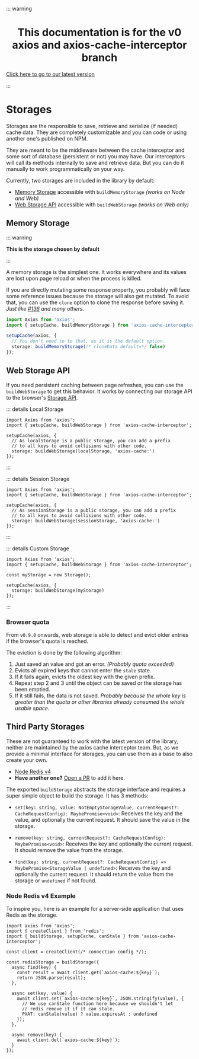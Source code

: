 ::: warning

<h1 align="center">This documentation is for the v0 axios and axios-cache-interceptor branch</h1>

[Click here to go to our latest version](https://axios-cache-interceptor.js.org/)

:::

# Storages

Storages are the responsible to save, retrieve and serialize (if needed) cache data. They
are completely customizable and you can code or using another one's published on NPM.

They are meant to be the middleware between the cache interceptor and some sort of
database (persistent or not) you may have. Our interceptors will call its methods
internally to save and retrieve data. But you can do it manually to work programmatically
on your way.

Currently, two storages are included in the library by default:

- [Memory Storage](#memory-storage) accessible with `buildMemoryStorage` _(works on Node
  and Web)_
- [Web Storage API](#web-storage-api) accessible with `buildWebStorage` _(works on Web
  only)_

## Memory Storage

::: warning

**This is the storage chosen by default**

:::

A memory storage is the simplest one. It works everywhere and its values are lost upon
page reload or when the process is killed.

If you are directly mutating some response property, you probably will face some reference
issues because the storage will also get mutated. To avoid that, you can use the `clone`
option to clone the response before saving it. _Just like
[#136](https://github.com/arthurfiorette/axios-cache-interceptor/issues/163) and many
others._

```ts
import Axios from 'axios';
import { setupCache, buildMemoryStorage } from 'axios-cache-interceptor';

setupCache(axios, {
  // You don't need to to that, as it is the default option.
  storage: buildMemoryStorage(/* cloneData default=*/ false)
});
```

## Web Storage API

If you need persistent caching between page refreshes, you can use the `buildWebStorage`
to get this behavior. It works by connecting our storage API to the browser's
[Storage API](https://developer.mozilla.org/en-US/docs/Web/API/Storage).

::: details Local Storage

```ts{7}
import Axios from 'axios';
import { setupCache, buildWebStorage } from 'axios-cache-interceptor';

setupCache(axios, {
  // As localStorage is a public storage, you can add a prefix
  // to all keys to avoid collisions with other code.
  storage: buildWebStorage(localStorage, 'axios-cache:')
});
```

:::

::: details Session Storage

```ts{7}
import Axios from 'axios';
import { setupCache, buildWebStorage } from 'axios-cache-interceptor';

setupCache(axios, {
  // As sessionStorage is a public storage, you can add a prefix
  // to all keys to avoid collisions with other code.
  storage: buildWebStorage(sessionStorage, 'axios-cache:')
});
```

:::

::: details Custom Storage

```ts{4,7}
import Axios from 'axios';
import { setupCache, buildWebStorage } from 'axios-cache-interceptor';

const myStorage = new Storage();

setupCache(axios, {
  storage: buildWebStorage(myStorage)
});
```

:::

<!-- <code-group>
<code-block title="Local Storage">

```ts{7}
import Axios from 'axios';
import { setupCache, buildWebStorage } from 'axios-cache-interceptor';

setupCache(axios, {
  // As localStorage is a public storage, you can add a prefix
  // to all keys to avoid collisions with other code.
  storage: buildWebStorage(localStorage, 'axios-cache:')
});
```

</code-block>

<code-block title="Session Storage">

```ts{7}
import Axios from 'axios';
import { setupCache, buildWebStorage } from 'axios-cache-interceptor';

setupCache(axios, {
  // As sessionStorage is a public storage, you can add a prefix
  // to all keys to avoid collisions with other code.
  storage: buildWebStorage(sessionStorage, 'axios-cache:')
});
```

</code-block>

<code-block title="Custom Storage">

```ts{4,7}
import Axios from 'axios';
import { setupCache, buildWebStorage } from 'axios-cache-interceptor';

const myStorage = new Storage();

setupCache(axios, {
  storage: buildWebStorage(myStorage)
});
```

</code-block>

</code-group> -->

### Browser quota

From `v0.9.0` onwards, web storage is able to detect and evict older entries if the
browser's quota is reached.

The eviction is done by the following algorithm:

1. Just saved an value and got an error. _(Probably quota exceeded)_
2. Evicts all expired keys that cannot enter the `stale` state.
3. If it fails again, evicts the oldest key with the given prefix.
4. Repeat step 2 and 3 until the object can be saved or the storage has been emptied.
5. If it still fails, the data is not saved. _Probably because the whole key is greater
   than the quota or other libraries already consumed the whole usable space._

## Third Party Storages

These are not guaranteed to work with the latest version of the library, neither are
maintained by the axios cache interceptor team. But, as we provide a minimal interface for
storages, you can use them as a base to also create your own.

- [Node Redis v4](#node-redis-v4-example)
- **Have another one?**
  [Open a PR](https://github.com/arthurfiorette/axios-cache-interceptor/pulls) to add it
  here.

The exported `buildStorage` abstracts the storage interface and requires a super simple
object to build the storage. It has 3 methods:

- `set(key: string, value: NotEmptyStorageValue, currentRequest?: CacheRequestConfig): MaybePromise<void>`:
  Receives the key and the value, and optionally the current request. It should save the
  value in the storage.

- `remove(key: string, currentRequest?: CacheRequestConfig): MaybePromise<void>`: Receives
  the key and optionally the current request. It should remove the value from the storage.

- `find(key: string, currentRequest?: CacheRequestConfig) => MaybePromise<StorageValue | undefined>`:
  Receives the key and optionally the current request. It should return the value from the
  storage or `undefined` if not found.

### Node Redis v4 Example

To inspire you, here is an example for a server-side application that uses Redis as the
storage.

```ts{8,13,21}
import axios from 'axios';
import { createClient } from 'redis';
import { buildStorage, setupCache, canStale } from 'axios-cache-interceptor';

const client = createClient(/* connection config */);

const redisStorage = buildStorage({
  async find(key) {
    const result = await client.get(`axios-cache:${key}`);
    return JSON.parse(result);
  },

  async set(key, value) {
    await client.set(`axios-cache:${key}`, JSON.stringify(value), {
      // We use canStale function here because we shouldn't let
      // redis remove it if it can stale.
      PXAT: canStale(value) ? value.expiresAt : undefined
    });
  },

  async remove(key) {
    await client.del(`axios-cache:${key}`);
  }
});
```
